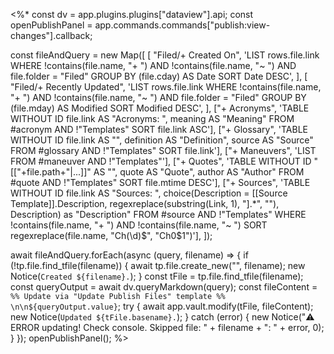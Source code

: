 

<%*
const dv = app.plugins.plugins["dataview"].api;
const openPublishPanel = app.commands.commands["publish:view-changes"].callback;

const fileAndQuery = new Map([
  [
    "Filed/+ Created On",
    'LIST rows.file.link WHERE !contains(file.name, "+ ") AND !contains(file.name, "~ ") AND file.folder = "Filed" GROUP BY (file.cday) AS Date SORT Date DESC',
  ],
  [
    "Filed/+ Recently Updated",
    'LIST rows.file.link WHERE !contains(file.name, "+ ") AND !contains(file.name, "~ ") AND file.folder = "Filed" GROUP BY (file.mday) AS Modified SORT Modified DESC',
  ],
  ["+ Acronyms", 'TABLE WITHOUT ID file.link AS "Acronyms: ", meaning AS "Meaning" FROM #acronym AND !"Templates" SORT file.link ASC'],
  ["+ Glossary", 'TABLE WITHOUT ID file.link AS "", definition AS "Definition", source AS "Source" FROM #glossary AND !"Templates" SORT file.link'],
  ["+ Maneuvers", 'LIST FROM #maneuver AND !"Templates"'],
  ["+ Quotes", 'TABLE WITHOUT ID "[["+file.path+"|...]]" AS "", quote AS "Quote", author AS "Author" FROM #quote AND !"Templates" SORT file.mtime DESC'],
  ["+ Sources", 'TABLE WITHOUT ID file.link AS "Sources: ", choice(Description = [[Source Template]].Description, regexreplace(substring(Link, 1), "\].*", ""), Description) as "Description" FROM #source AND !"Templates" WHERE !contains(file.name, "+ ") AND !contains(file.name, "~ ") SORT regexreplace(file.name, "Ch(\d)$", "Ch0$1")'],
]);

await fileAndQuery.forEach(async (query, filename) => {
  if (!tp.file.find_tfile(filename)) {
    await tp.file.create_new("", filename);
    new Notice(`Created ${filename}.`);
  }
  const tFile = tp.file.find_tfile(filename);
  const queryOutput = await dv.queryMarkdown(query);
  const fileContent = `%% Update via "Update Publish Files" template %% \n\n${queryOutput.value}`;
  try {
    await app.vault.modify(tFile, fileContent);
    new Notice(`Updated ${tFile.basename}.`);
  } catch (error) {
    new Notice("⚠️ ERROR updating! Check console. Skipped file: " + filename + ": " + error, 0);
  }
});
openPublishPanel();
%>